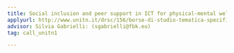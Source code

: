 ```yaml
---
title: Social inclusion and peer support in ICT for physical-mental wellbeing
applyurl: http://www.unitn.it/drsc/156/borse-di-studio-tematica-specifica
advisor: Silvia Gabrielli: (sgabrielli@fbk.eu)
tag: call_unitn1

---
```


